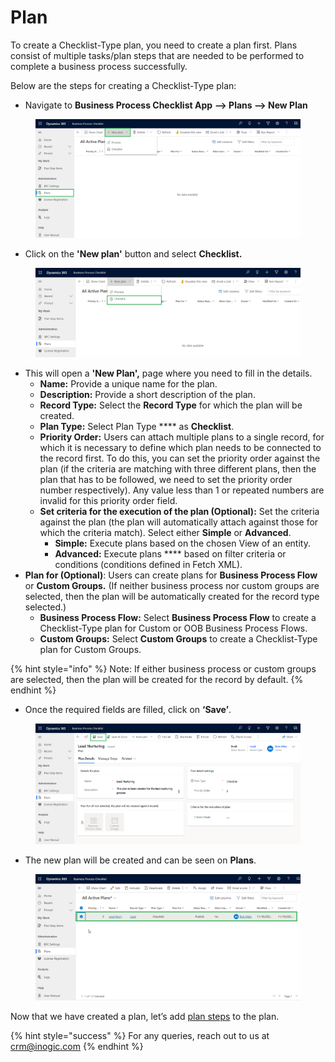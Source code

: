 # Plan

To create a Checklist-Type plan, you need to create a plan first. Plans consist of multiple tasks/plan steps that are needed to be performed to complete a business process successfully.

Below are the steps for creating a Checklist-Type plan:

* Navigate to **Business Process Checklist App** **--> Plans --> New Plan**

<figure><img src="../../../../.gitbook/assets/Configuration entity _1.png" alt=""><figcaption></figcaption></figure>

* Click on the **'New plan'** button and select **Checklist.**

<figure><img src="../../../../.gitbook/assets/Configuration entity checklist _2.png" alt=""><figcaption></figcaption></figure>

* This will open a **'New Plan',** page where you need to fill in the details.
  * **Name:** Provide a unique name for the plan.
  * **Description:** Provide a short description of the plan.
  * **Record Type:** Select the **Record Type** for which the plan will be created.
  * **Plan Type:** Select Plan Type **** as **Checklist**.
  * **Priority Order:** Users can attach multiple plans to a single record, for which it is necessary to define which plan needs to be connected to the record first. To do this, you can set the priority order against the plan (if the criteria are matching with three different plans, then the plan that has to be followed, we need to set the priority order number respectively). Any value less than 1 or repeated numbers are invalid for this priority order field.
  * **Set criteria for the execution of the plan (Optional):** Set the criteria against the plan (the plan will automatically attach against those for which the criteria match). Select either **Simple** or **Advanced**.
    * **Simple:** Execute plans based on the chosen View of an entity.
    * **Advanced:** Execute plans **** based on filter criteria or conditions (conditions defined in Fetch XML).
* **Plan for (Optional)**: Users can create plans for **Business Process Flow** or **Custom Groups.** (If neither business process nor custom groups are selected, then the plan will be automatically created for the record type selected.)
  * **Business Process Flow:** Select **Business Process Flow** to create a Checklist-Type plan for Custom or OOB Business Process Flows. &#x20;
  * **Custom Groups:** Select **Custom Groups** to create a Checklist-Type plan for Custom Groups.

{% hint style="info" %}
Note: If either business process or custom groups are selected, then the plan will be created for the record by default.
{% endhint %}

* Once the required fields are filled, click on **‘Save’**.

<figure><img src="../../../../.gitbook/assets/Plan_4 (1).png" alt=""><figcaption></figcaption></figure>

* The new plan will be created and can be seen on **Plans**.

<figure><img src="../../../../.gitbook/assets/Publish checklist.png" alt=""><figcaption></figcaption></figure>

Now that we have created a plan, let’s add [plan steps](https://docs.inogic.com/business-process-checklist/features/manage-plans/create-plan/create-checklist-type-plan/plan-step) to the plan.

{% hint style="success" %}
For any queries, reach out to us at [crm@inogic.com](mailto:crm@inogic.com)
{% endhint %}
